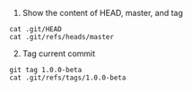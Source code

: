 1. Show the content of HEAD, master, and tag
```
cat .git/HEAD
cat .git/refs/heads/master
```

2. Tag current commit
```
git tag 1.0.0-beta
cat .git/refs/tags/1.0.0-beta
```
